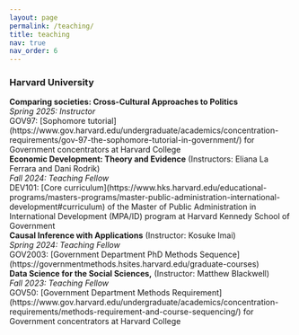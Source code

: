 ```yaml
---
layout: page
permalink: /teaching/
title: teaching
nav: true
nav_order: 6
---
```


<h3>Harvard University</h3>

<div class="post">
<article>
<div class="card mt-3">
<div class="p-3">
<strong>Comparing societies: Cross-Cultural Approaches to Politics</strong><br>
<em>Spring 2025: Instructor</em><br>
GOV97: [Sophomore tutorial](https://www.gov.harvard.edu/undergraduate/academics/concentration-requirements/gov-97-the-sophomore-tutorial-in-government/) for Government concentrators at Harvard College
</div>
</div>

<div class="card mt-3">
<div class="p-3">
<strong>Economic Development: Theory and Evidence</strong> (Instructors: <a>Eliana La Ferrara and Dani Rodrik</a>)<br>
<em>Fall 2024: Teaching Fellow</em> <br>
DEV101: [Core curriculum](https://www.hks.harvard.edu/educational-programs/masters-programs/master-public-administration-international-development#curriculum) of the Master of Public Administration in International Development (MPA/ID) program at Harvard Kennedy School of Government
</div>
</div>

<div class="post">
<article>
<div class="card mt-3">
<div class="p-3">
<strong>Causal Inference with Applications</strong> (Instructor: <a>Kosuke Imai</a>)<br>
<em>Spring 2024: Teaching Fellow</em><br>
GOV2003: [Government Department PhD Methods Sequence](https://governmentmethods.hsites.harvard.edu/graduate-courses) 
</div>
</div>

<div class="post">
<article>
<div class="card mt-3">
<div class="p-3">
<strong>Data Science for the Social Sciences,</strong> (Instructor: <a>Matthew Blackwell</a>)<br>
<em>Fall 2023: Teaching Fellow</em><br>
GOV50: [Government Department Methods Requirement](https://www.gov.harvard.edu/undergraduate/academics/concentration-requirements/methods-requirement-and-course-sequencing/) for Government concentrators at Harvard College
</div>
</div>



</article>
</div>

<br>